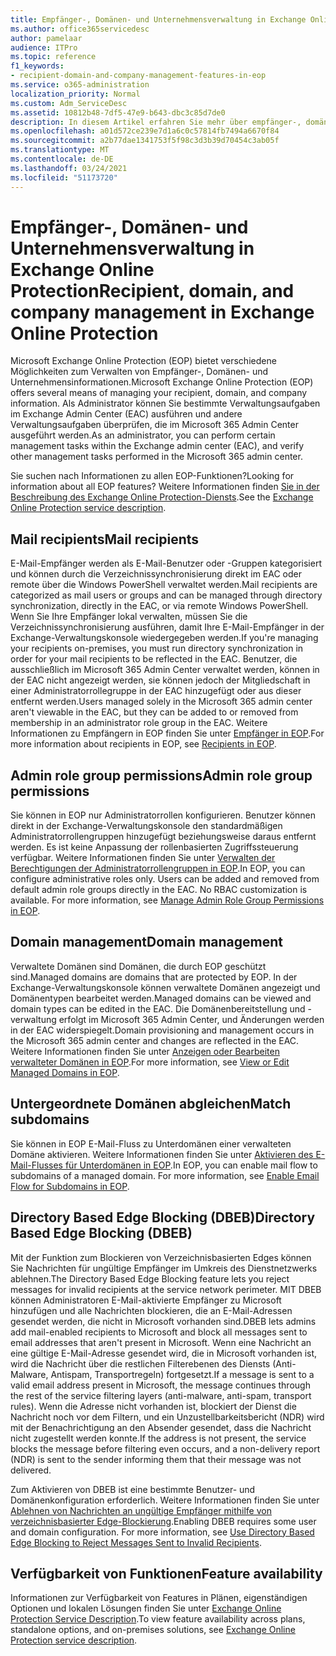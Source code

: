 ```yaml
---
title: Empfänger-, Domänen- und Unternehmensverwaltung in Exchange Online Protection
ms.author: office365servicedesc
author: pamelaar
audience: ITPro
ms.topic: reference
f1_keywords:
- recipient-domain-and-company-management-features-in-eop
ms.service: o365-administration
localization_priority: Normal
ms.custom: Adm_ServiceDesc
ms.assetid: 10812b48-7df5-47e9-b643-dbc3c85d7de0
description: In diesem Artikel erfahren Sie mehr über empfänger-, domänen- und unternehmensverwaltung in Microsoft Exchange Online Protection (EOP).
ms.openlocfilehash: a01d572ce239e7d1a6c0c57814fb7494a6670f84
ms.sourcegitcommit: a2b77dae1341753f5f98c3d3b39d70454c3ab05f
ms.translationtype: MT
ms.contentlocale: de-DE
ms.lasthandoff: 03/24/2021
ms.locfileid: "51173720"
---
```

# <a name="recipient-domain-and-company-management-in-exchange-online-protection"></a><span data-ttu-id="ece06-103">Empfänger-, Domänen- und Unternehmensverwaltung in Exchange Online Protection</span><span class="sxs-lookup"><span data-stu-id="ece06-103">Recipient, domain, and company management in Exchange Online Protection</span></span>

<span data-ttu-id="ece06-104">Microsoft Exchange Online Protection (EOP) bietet verschiedene Möglichkeiten zum Verwalten von Empfänger-, Domänen- und Unternehmensinformationen.</span><span class="sxs-lookup"><span data-stu-id="ece06-104">Microsoft Exchange Online Protection (EOP) offers several means of managing your recipient, domain, and company information.</span></span> <span data-ttu-id="ece06-105">Als Administrator können Sie bestimmte Verwaltungsaufgaben im Exchange Admin Center (EAC) ausführen und andere Verwaltungsaufgaben überprüfen, die im Microsoft 365 Admin Center ausgeführt werden.</span><span class="sxs-lookup"><span data-stu-id="ece06-105">As an administrator, you can perform certain management tasks within the Exchange admin center (EAC), and verify other management tasks performed in the Microsoft 365 admin center.</span></span>
  
<span data-ttu-id="ece06-106">Sie suchen nach Informationen zu allen EOP-Funktionen?</span><span class="sxs-lookup"><span data-stu-id="ece06-106">Looking for information about all EOP features?</span></span> <span data-ttu-id="ece06-107">Weitere Informationen finden [Sie in der Beschreibung des Exchange Online Protection-Diensts](exchange-online-protection-service-description.md).</span><span class="sxs-lookup"><span data-stu-id="ece06-107">See the [Exchange Online Protection service description](exchange-online-protection-service-description.md).</span></span>
  
## <a name="mail-recipients"></a><span data-ttu-id="ece06-108">Mail recipients</span><span class="sxs-lookup"><span data-stu-id="ece06-108">Mail recipients</span></span>

<span data-ttu-id="ece06-109">E-Mail-Empfänger werden als E-Mail-Benutzer oder -Gruppen kategorisiert und können durch die Verzeichnissynchronisierung direkt im EAC oder remote über die Windows PowerShell verwaltet werden.</span><span class="sxs-lookup"><span data-stu-id="ece06-109">Mail recipients are categorized as mail users or groups and can be managed through directory synchronization, directly in the EAC, or via remote Windows PowerShell.</span></span> <span data-ttu-id="ece06-110">Wenn Sie Ihre Empfänger lokal verwalten, müssen Sie die Verzeichnissynchronisierung ausführen, damit Ihre E-Mail-Empfänger in der Exchange-Verwaltungskonsole wiedergegeben werden.</span><span class="sxs-lookup"><span data-stu-id="ece06-110">If you're managing your recipients on-premises, you must run directory synchronization in order for your mail recipients to be reflected in the EAC.</span></span> <span data-ttu-id="ece06-111">Benutzer, die ausschließlich im Microsoft 365 Admin Center verwaltet werden, können in der EAC nicht angezeigt werden, sie können jedoch der Mitgliedschaft in einer Administratorrollegruppe in der EAC hinzugefügt oder aus dieser entfernt werden.</span><span class="sxs-lookup"><span data-stu-id="ece06-111">Users managed solely in the Microsoft 365 admin center aren't viewable in the EAC, but they can be added to or removed from membership in an administrator role group in the EAC.</span></span> <span data-ttu-id="ece06-112">Weitere Informationen zu Empfängern in EOP finden Sie unter [Empfänger in EOP](/microsoft-365/security/office-365-security/manage-recipients-in-eop).</span><span class="sxs-lookup"><span data-stu-id="ece06-112">For more information about recipients in EOP, see [Recipients in EOP](/microsoft-365/security/office-365-security/manage-recipients-in-eop).</span></span>
  
## <a name="admin-role-group-permissions"></a><span data-ttu-id="ece06-113">Admin role group permissions</span><span class="sxs-lookup"><span data-stu-id="ece06-113">Admin role group permissions</span></span>

<span data-ttu-id="ece06-p104">Sie können in EOP nur Administratorrollen konfigurieren. Benutzer können direkt in der Exchange-Verwaltungskonsole den standardmäßigen Administratorrollengruppen hinzugefügt beziehungsweise daraus entfernt werden. Es ist keine Anpassung der rollenbasierten Zugriffssteuerung verfügbar. Weitere Informationen finden Sie unter [Verwalten der Berechtigungen der Administratorrollengruppen in EOP](/microsoft-365/security/office-365-security/manage-admin-role-group-permissions-in-eop).</span><span class="sxs-lookup"><span data-stu-id="ece06-p104">In EOP, you can configure administrative roles only. Users can be added and removed from default admin role groups directly in the EAC. No RBAC customization is available. For more information, see [Manage Admin Role Group Permissions in EOP](/microsoft-365/security/office-365-security/manage-admin-role-group-permissions-in-eop).</span></span>
  
## <a name="domain-management"></a><span data-ttu-id="ece06-118">Domain management</span><span class="sxs-lookup"><span data-stu-id="ece06-118">Domain management</span></span>

<span data-ttu-id="ece06-119">Verwaltete Domänen sind Domänen, die durch EOP geschützt sind.</span><span class="sxs-lookup"><span data-stu-id="ece06-119">Managed domains are domains that are protected by EOP.</span></span> <span data-ttu-id="ece06-120">In der Exchange-Verwaltungskonsole können verwaltete Domänen angezeigt und Domänentypen bearbeitet werden.</span><span class="sxs-lookup"><span data-stu-id="ece06-120">Managed domains can be viewed and domain types can be edited in the EAC.</span></span> <span data-ttu-id="ece06-121">Die Domänenbereitstellung und -verwaltung erfolgt im Microsoft 365 Admin Center, und Änderungen werden in der EAC widerspiegelt.</span><span class="sxs-lookup"><span data-stu-id="ece06-121">Domain provisioning and management occurs in the Microsoft 365 admin center and changes are reflected in the EAC.</span></span> <span data-ttu-id="ece06-122">Weitere Informationen finden Sie unter [Anzeigen oder Bearbeiten verwalteter Domänen in EOP](/microsoft-365/security/office-365-security/exchange-online-protection-overview).</span><span class="sxs-lookup"><span data-stu-id="ece06-122">For more information, see [View or Edit Managed Domains in EOP](/microsoft-365/security/office-365-security/exchange-online-protection-overview).</span></span>
  
## <a name="match-subdomains"></a><span data-ttu-id="ece06-123">Untergeordnete Domänen abgleichen</span><span class="sxs-lookup"><span data-stu-id="ece06-123">Match subdomains</span></span>

<span data-ttu-id="ece06-p106">Sie können in EOP E-Mail-Fluss zu Unterdomänen einer verwalteten Domäne aktivieren. Weitere Informationen finden Sie unter [Aktivieren des E-Mail-Flusses für Unterdomänen in EOP](/microsoft-365/security/office-365-security/mail-flow-in-eop).</span><span class="sxs-lookup"><span data-stu-id="ece06-p106">In EOP, you can enable mail flow to subdomains of a managed domain. For more information, see [Enable Email Flow for Subdomains in EOP](/microsoft-365/security/office-365-security/mail-flow-in-eop).</span></span> 
  
## <a name="directory-based-edge-blocking-dbeb"></a><span data-ttu-id="ece06-126">Directory Based Edge Blocking (DBEB)</span><span class="sxs-lookup"><span data-stu-id="ece06-126">Directory Based Edge Blocking (DBEB)</span></span>

<span data-ttu-id="ece06-127">Mit der Funktion zum Blockieren von Verzeichnisbasierten Edges können Sie Nachrichten für ungültige Empfänger im Umkreis des Dienstnetzwerks ablehnen.</span><span class="sxs-lookup"><span data-stu-id="ece06-127">The Directory Based Edge Blocking feature lets you reject messages for invalid recipients at the service network perimeter.</span></span> <span data-ttu-id="ece06-128">MIT DBEB können Administratoren E-Mail-aktivierte Empfänger zu Microsoft hinzufügen und alle Nachrichten blockieren, die an E-Mail-Adressen gesendet werden, die nicht in Microsoft vorhanden sind.</span><span class="sxs-lookup"><span data-stu-id="ece06-128">DBEB lets admins add mail-enabled recipients to Microsoft and block all messages sent to email addresses that aren't present in Microsoft.</span></span> <span data-ttu-id="ece06-129">Wenn eine Nachricht an eine gültige E-Mail-Adresse gesendet wird, die in Microsoft vorhanden ist, wird die Nachricht über die restlichen Filterebenen des Diensts (Anti-Malware, Antispam, Transportregeln) fortgesetzt.</span><span class="sxs-lookup"><span data-stu-id="ece06-129">If a message is sent to a valid email address present in Microsoft, the message continues through the rest of the service filtering layers (anti-malware, anti-spam, transport rules).</span></span> <span data-ttu-id="ece06-130">Wenn die Adresse nicht vorhanden ist, blockiert der Dienst die Nachricht noch vor dem Filtern, und ein Unzustellbarkeitsbericht (NDR) wird mit der Benachrichtigung an den Absender gesendet, dass die Nachricht nicht zugestellt werden konnte.</span><span class="sxs-lookup"><span data-stu-id="ece06-130">If the address is not present, the service blocks the message before filtering even occurs, and a non-delivery report (NDR) is sent to the sender informing them that their message was not delivered.</span></span> 
  
<span data-ttu-id="ece06-p108">Zum Aktivieren von DBEB ist eine bestimmte Benutzer- und Domänenkonfiguration erforderlich. Weitere Informationen finden Sie unter [Ablehnen von Nachrichten an ungültige Empfänger mithilfe von verzeichnisbasierter Edge-Blockierung](/exchange/mail-flow-best-practices/use-directory-based-edge-blocking).</span><span class="sxs-lookup"><span data-stu-id="ece06-p108">Enabling DBEB requires some user and domain configuration. For more information, see [Use Directory Based Edge Blocking to Reject Messages Sent to Invalid Recipients](/exchange/mail-flow-best-practices/use-directory-based-edge-blocking).</span></span>
  
## <a name="feature-availability"></a><span data-ttu-id="ece06-133">Verfügbarkeit von Funktionen</span><span class="sxs-lookup"><span data-stu-id="ece06-133">Feature availability</span></span>

<span data-ttu-id="ece06-134">Informationen zur Verfügbarkeit von Features in Plänen, eigenständigen Optionen und lokalen Lösungen finden Sie unter [Exchange Online Protection Service Description](exchange-online-protection-service-description.md).</span><span class="sxs-lookup"><span data-stu-id="ece06-134">To view feature availability across plans, standalone options, and on-premises solutions, see [Exchange Online Protection service description](exchange-online-protection-service-description.md).</span></span>